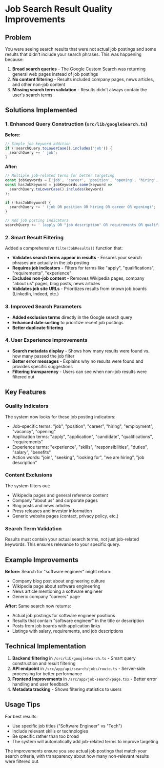 # Job Search Result Quality Improvements

## Problem
You were seeing search results that were not actual job postings and some results that didn't include your search phrases. This was happening because:

1. **Broad search queries** - The Google Custom Search was returning general web pages instead of job postings
2. **No content filtering** - Results included company pages, news articles, and other non-job content
3. **Missing search term validation** - Results didn't always contain the user's search terms

## Solutions Implemented

### 1. Enhanced Query Construction (`src/lib/googleSearch.ts`)

**Before:**
```typescript
// Simple job keyword addition
if (!searchQuery.toLowerCase().includes('job')) {
  searchQuery += ' job';
}
```

**After:**
```typescript
// Multiple job-related terms for better targeting
const jobKeywords = ['job', 'career', 'position', 'opening', 'hiring', 'employment', 'vacancy'];
const hasJobKeyword = jobKeywords.some(keyword => 
  searchQuery.toLowerCase().includes(keyword)
);

if (!hasJobKeyword) {
  searchQuery += ' (job OR position OR hiring OR career OR opening)';
}

// Add job posting indicators
searchQuery += ' (apply OR "job description" OR requirements OR qualifications OR "years of experience")';
```

### 2. Smart Result Filtering

Added a comprehensive `filterJobResults()` function that:

- **Validates search terms appear in results** - Ensures your search phrases are actually in the job posting
- **Requires job indicators** - Filters for terms like "apply", "qualifications", "requirements", "experience"
- **Excludes non-job content** - Removes Wikipedia pages, company "about us" pages, blog posts, news articles
- **Validates job site URLs** - Prioritizes results from known job boards (LinkedIn, Indeed, etc.)

### 3. Improved Search Parameters

- **Added exclusion terms** directly in the Google search query
- **Enhanced date sorting** to prioritize recent job postings
- **Better duplicate filtering**

### 4. User Experience Improvements

- **Search metadata display** - Shows how many results were found vs. how many passed the job filter
- **Better error messages** - Explains why no results were found and provides specific suggestions
- **Filtering transparency** - Users can see when non-job results were filtered out

## Key Features

### Quality Indicators
The system now looks for these job posting indicators:
- Job-specific terms: "job", "position", "career", "hiring", "employment", "vacancy", "opening"
- Application terms: "apply", "application", "candidate", "qualifications", "requirements"
- Experience terms: "experience", "skills", "responsibilities", "duties", "salary", "benefits"
- Action words: "join", "seeking", "looking for", "we are hiring", "job description"

### Content Exclusions
The system filters out:
- Wikipedia pages and general reference content
- Company "about us" and corporate pages
- Blog posts and news articles
- Press releases and investor information
- Generic website pages (contact, privacy policy, etc.)

### Search Term Validation
Results must contain your actual search terms, not just job-related keywords. This ensures relevance to your specific query.

## Example Improvements

**Before:** Search for "software engineer" might return:
- Company blog post about engineering culture
- Wikipedia page about software engineering
- News article mentioning a software engineer
- Generic company "careers" page

**After:** Same search now returns:
- Actual job postings for software engineer positions
- Results that contain "software engineer" in the title or description
- Posts from job boards with application links
- Listings with salary, requirements, and job descriptions

## Technical Implementation

1. **Backend filtering** in `/src/lib/googleSearch.ts` - Smart query construction and result filtering
2. **API endpoint** in `/src/app/api/search/jobs/route.ts` - Server-side processing for better performance
3. **Frontend improvements** in `/src/app/job-search/page.tsx` - Better error handling and user feedback
4. **Metadata tracking** - Shows filtering statistics to users

## Usage Tips

For best results:
- Use specific job titles ("Software Engineer" vs "Tech")
- Include relevant skills or technologies
- Be specific rather than too broad
- The system will automatically add job-related terms to improve targeting

The improvements ensure you see actual job postings that match your search criteria, with transparency about how many non-relevant results were filtered out.
